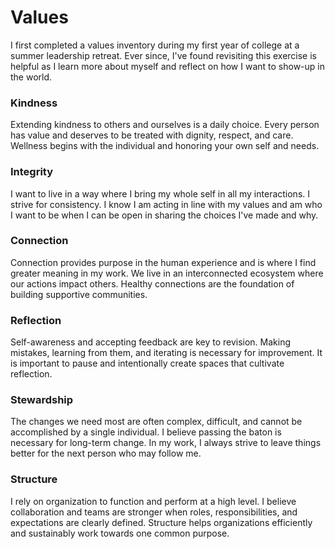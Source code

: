 # Values

I first completed a values inventory during my first year of college at a summer leadership retreat.
Ever since, I've found revisiting this exercise is helpful as I learn more about myself and reflect on how I want to show-up in the world.

### Kindness
Extending kindness to others and ourselves is a daily choice. 
Every person has value and deserves to be treated with dignity, respect, and care.
Wellness begins with the individual and honoring your own self and needs.

### Integrity
I want to live in a way where I bring my whole self in all my interactions.
I strive for consistency.
I know I am acting in line with my values and am who I want to be when I can be open in sharing the choices I've made and why.

### Connection
Connection provides purpose in the human experience and is where I find greater meaning in my work.
We live in an interconnected ecosystem where our actions impact others.
Healthy connections are the foundation of building supportive communities.

### Reflection
Self-awareness and accepting feedback are key to revision.
Making mistakes, learning from them, and iterating is necessary for improvement.
It is important to pause and intentionally create spaces that cultivate reflection.

### Stewardship
The changes we need most are often complex, difficult, and cannot be accomplished by a single individual.
I believe passing the baton is necessary for long-term change. 
In my work, I always strive to leave things better for the next person who may follow me.

### Structure
I rely on organization to function and perform at a high level.
I believe collaboration and teams are stronger when roles, responsibilities, and expectations are clearly defined.
Structure helps organizations efficiently and sustainably work towards one common purpose.


